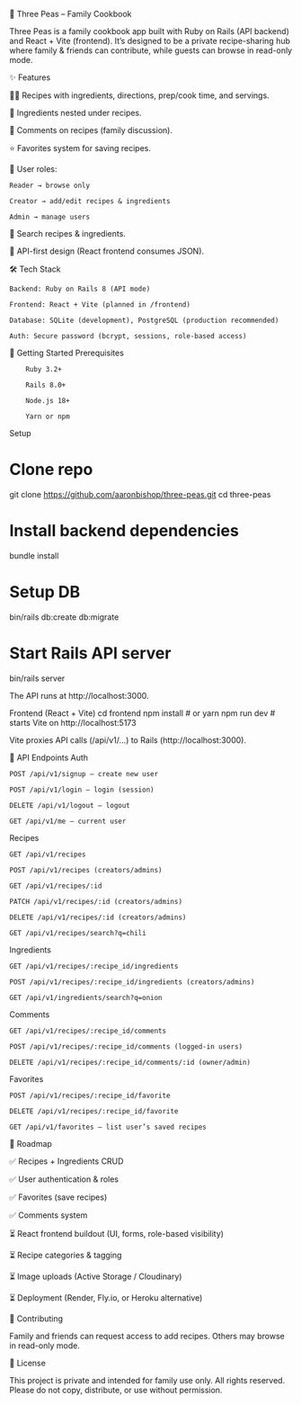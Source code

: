 🌱 Three Peas – Family Cookbook

Three Peas is a family cookbook app built with Ruby on Rails (API backend) and React + Vite (frontend).
It’s designed to be a private recipe-sharing hub where family & friends can contribute, while guests can browse in read-only mode.

✨ Features

👩‍🍳 Recipes with ingredients, directions, prep/cook time, and servings.

🥕 Ingredients nested under recipes.

💬 Comments on recipes (family discussion).

⭐ Favorites system for saving recipes.

🔐 User roles:

    Reader → browse only

    Creator → add/edit recipes & ingredients

    Admin → manage users

🔎 Search recipes & ingredients.

📱 API-first design (React frontend consumes JSON).

🛠 Tech Stack

    Backend: Ruby on Rails 8 (API mode)

    Frontend: React + Vite (planned in /frontend)

    Database: SQLite (development), PostgreSQL (production recommended)

    Auth: Secure password (bcrypt, sessions, role-based access)

🚀 Getting Started
    Prerequisites

        Ruby 3.2+

        Rails 8.0+

        Node.js 18+

        Yarn or npm

Setup

# Clone repo
git clone https://github.com/aaronbishop/three-peas.git
cd three-peas

# Install backend dependencies
bundle install

# Setup DB
bin/rails db:create db:migrate

# Start Rails API server
bin/rails server


The API runs at http://localhost:3000.

Frontend (React + Vite)
    cd frontend
    npm install   # or yarn
    npm run dev   # starts Vite on http://localhost:5173


Vite proxies API calls (/api/v1/...) to Rails (http://localhost:3000).

📡 API Endpoints
Auth

    POST /api/v1/signup – create new user

    POST /api/v1/login – login (session)

    DELETE /api/v1/logout – logout

    GET /api/v1/me – current user

Recipes

    GET /api/v1/recipes

    POST /api/v1/recipes (creators/admins)

    GET /api/v1/recipes/:id

    PATCH /api/v1/recipes/:id (creators/admins)

    DELETE /api/v1/recipes/:id (creators/admins)

    GET /api/v1/recipes/search?q=chili

Ingredients

    GET /api/v1/recipes/:recipe_id/ingredients

    POST /api/v1/recipes/:recipe_id/ingredients (creators/admins)

    GET /api/v1/ingredients/search?q=onion

Comments

    GET /api/v1/recipes/:recipe_id/comments

    POST /api/v1/recipes/:recipe_id/comments (logged-in users)

    DELETE /api/v1/recipes/:recipe_id/comments/:id (owner/admin)

Favorites

    POST /api/v1/recipes/:recipe_id/favorite

    DELETE /api/v1/recipes/:recipe_id/favorite

    GET /api/v1/favorites – list user’s saved recipes

🧭 Roadmap

✅ Recipes + Ingredients CRUD

✅ User authentication & roles

✅ Favorites (save recipes)

✅ Comments system

⏳ React frontend buildout (UI, forms, role-based visibility)

⏳ Recipe categories & tagging

⏳ Image uploads (Active Storage / Cloudinary)

⏳ Deployment (Render, Fly.io, or Heroku alternative)

🤝 Contributing

Family and friends can request access to add recipes.
Others may browse in read-only mode.

📜 License

This project is private and intended for family use only.
All rights reserved. Please do not copy, distribute, or use without permission.